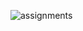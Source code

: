
![assignments](https://github.com/shreeshailaya/c-dac/blob/main/Data%20structure/Media/Assignments/24june-day8.png)

